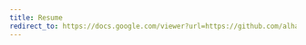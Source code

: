 ```yaml
---
title: Resume
redirect_to: https://docs.google.com/viewer?url=https://github.com/alhaad/resume/raw/master/resume.pdf
---
```

